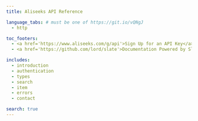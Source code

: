 ```yaml
---
title: Aliseeks API Reference

language_tabs: # must be one of https://git.io/vQNgJ
  - http

toc_footers:
  - <a href='https://www.aliseeks.com/g/api'>Sign Up for an API Key</a>
  - <a href='https://github.com/lord/slate'>Documentation Powered by Slate</a>

includes:
  - introduction
  - authentication
  - types
  - search
  - item
  - errors
  - contact

search: true
---
```

